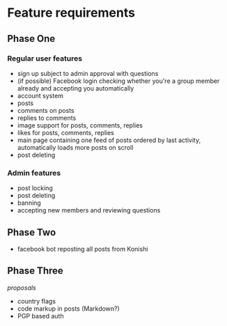 # Feature requirements

## Phase One

### Regular user features
- sign up subject to admin approval with questions 
- (if possible) Facebook login checking whether you're a group member already
  and accepting you automatically
- account system
- posts
- comments on posts
- replies to comments
- image support for posts, comments, replies
- likes for posts, comments, replies
- main page containing one feed of posts ordered by last activity,
  automatically loads more posts on scroll
- post deleting 

### Admin features
- post locking
- post deleting
- banning
- accepting new members and reviewing questions

## Phase Two

- facebook bot reposting all posts from Konishi

## Phase Three
*proposals* 

- country flags
- code markup in posts (Markdown?)
- PGP based auth
